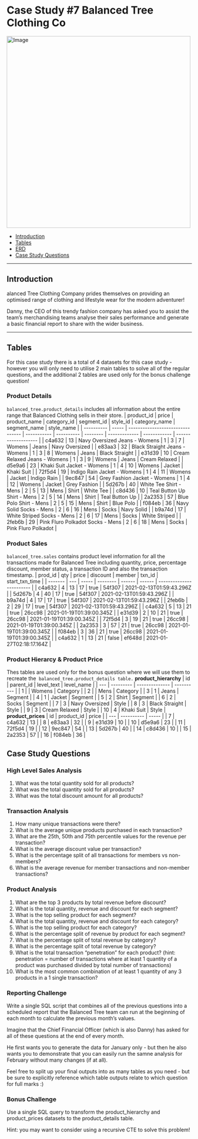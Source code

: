 # Case Study #7 Balanced Tree Clothing Co
<img src="https://8weeksqlchallenge.com/images/case-study-designs/7.png" alt="Image" width="500" height="520">

- [Introduction](#Introduction)
- [Tables](#tables)
- [ERD](#ERD)
- [Case Study Questions](#Case-Study-Questions)
***
## Introduction
alanced Tree Clothing Company prides themselves on providing an optimised range of clothing and lifestyle wear for the modern adventurer!

Danny, the CEO of this trendy fashion company has asked you to assist the team’s merchandising teams analyse their sales performance and generate a basic financial report to share with the wider business.
***
## Tables
For this case study there is a total of 4 datasets for this case study - however you will only need to utilise 2 main tables to solve all of the regular questions, and the additional 2 tables are used only for the bonus challenge question!
### Product Details
`balanced_tree.product_details` includes all information about the entire range that Balanced Clothing sells in their store.
| product_id | price | product_name                     | category_id | segment_id | style_id | category_name | segment_name | style_name          |
| ---------- | ----- | -------------------------------- | ----------- | ---------- | -------- | ------------- | ------------ | ------------------- |
| c4a632     | 13    | Navy Oversized Jeans - Womens    | 1           | 3          | 7        | Womens        | Jeans        | Navy Oversized      |
| e83aa3     | 32    | Black Straight Jeans - Womens    | 1           | 3          | 8        | Womens        | Jeans        | Black Straight      |
| e31d39     | 10    | Cream Relaxed Jeans - Womens     | 1           | 3          | 9        | Womens        | Jeans        | Cream Relaxed       |
| d5e9a6     | 23    | Khaki Suit Jacket - Womens       | 1           | 4          | 10       | Womens        | Jacket       | Khaki Suit          |
| 72f5d4     | 19    | Indigo Rain Jacket - Womens      | 1           | 4          | 11       | Womens        | Jacket       | Indigo Rain         |
| 9ec847     | 54    | Grey Fashion Jacket - Womens     | 1           | 4          | 12       | Womens        | Jacket       | Grey Fashion        |
| 5d267b     | 40    | White Tee Shirt - Mens           | 2           | 5          | 13       | Mens          | Shirt        | White Tee           |
| c8d436     | 10    | Teal Button Up Shirt - Mens      | 2           | 5          | 14       | Mens          | Shirt        | Teal Button Up      |
| 2a2353     | 57    | Blue Polo Shirt - Mens           | 2           | 5          | 15       | Mens          | Shirt        | Blue Polo           |
| f084eb     | 36    | Navy Solid Socks - Mens          | 2           | 6          | 16       | Mens          | Socks        | Navy Solid          |
| b9a74d     | 17    | White Striped Socks - Mens       | 2           | 6          | 17       | Mens          | Socks        | White Striped       |
| 2feb6b     | 29    | Pink Fluro Polkadot Socks - Mens | 2           | 6          | 18       | Mens          | Socks        | Pink Fluro Polkadot |
### Product Sales
`balanced_tree.sales` contains product level information for all the transactions made for Balanced Tree including quantity, price, percentage discount, member status, a transaction ID and also the transaction timestamp.
| prod_id | qty | price | discount | member | txn_id | start_txn_time           |
| ------- | --- | ----- | -------- | ------ | ------ | ------------------------ |
| c4a632  | 4   | 13    | 17       | true   | 54f307 | 2021-02-13T01:59:43.296Z |
| 5d267b  | 4   | 40    | 17       | true   | 54f307 | 2021-02-13T01:59:43.296Z |
| b9a74d  | 4   | 17    | 17       | true   | 54f307 | 2021-02-13T01:59:43.296Z |
| 2feb6b  | 2   | 29    | 17       | true   | 54f307 | 2021-02-13T01:59:43.296Z |
| c4a632  | 5   | 13    | 21       | true   | 26cc98 | 2021-01-19T01:39:00.345Z |
| e31d39  | 2   | 10    | 21       | true   | 26cc98 | 2021-01-19T01:39:00.345Z |
| 72f5d4  | 3   | 19    | 21       | true   | 26cc98 | 2021-01-19T01:39:00.345Z |
| 2a2353  | 3   | 57    | 21       | true   | 26cc98 | 2021-01-19T01:39:00.345Z |
| f084eb  | 3   | 36    | 21       | true   | 26cc98 | 2021-01-19T01:39:00.345Z |
| c4a632  | 1   | 13    | 21       | false  | ef648d | 2021-01-27T02:18:17.164Z |
### Product Hierarcy & Product Price
Thes tables are used only for the bonus question where we will use them to recreate the` balanced_tree.product_details table.`
**product_hierarchy**
| id  | parent_id | level_text     | level_name |
| --- | --------- | -------------- | ---------- |
| 1   |           | Womens         | Category   |
| 2   |           | Mens           | Category   |
| 3   | 1         | Jeans          | Segment    |
| 4   | 1         | Jacket         | Segment    |
| 5   | 2         | Shirt          | Segment    |
| 6   | 2         | Socks          | Segment    |
| 7   | 3         | Navy Oversized | Style      |
| 8   | 3         | Black Straight | Style      |
| 9   | 3         | Cream Relaxed  | Style      |
| 10  | 4         | Khaki Suit     | Style      |
**product_prices**
| id  | product_id | price |
| --- | ---------- | ----- |
| 7   | c4a632     | 13    |
| 8   | e83aa3     | 32    |
| 9   | e31d39     | 10    |
| 10  | d5e9a6     | 23    |
| 11  | 72f5d4     | 19    |
| 12  | 9ec847     | 54    |
| 13  | 5d267b     | 40    |
| 14  | c8d436     | 10    |
| 15  | 2a2353     | 57    |
| 16  | f084eb     | 36    |
## Case Study Questions
### High Level Sales Analysis
1. What was the total quantity sold for all products?
2. What was the total quantity sold for all products?
3. What was the total discount amount for all products?
### Transaction Analysis
1. How many unique transactions were there?
2. What is the average unique products purchased in each transaction?
3. What are the 25th, 50th and 75th percentile values for the revenue per transaction?
4. What is the average discount value per transaction?
5. What is the percentage split of all transactions for members vs non-members?
6. What is the average revenue for member transactions and non-member transactions?
### Product Analysis
1. What are the top 3 products by total revenue before discount?
2. What is the total quantity, revenue and discount for each segment?
3. What is the top selling product for each segment?
4. What is the total quantity, revenue and discount for each category?
5. What is the top selling product for each category?
6. What is the percentage split of revenue by product for each segment?
7. What is the percentage split of total revenue by category?
8. What is the percentage split of total revenue by category?
9. What is the total transaction “penetration” for each product? (hint: penetration = number of transactions where at least 1 quantity of a product was purchased divided by total number of transactions)
10. What is the most common combination of at least 1 quantity of any 3 products in a 1 single transaction?
### Reporting Challenge
Write a single SQL script that combines all of the previous questions into a scheduled report that the Balanced Tree team can run at the beginning of each month to calculate the previous month’s values.

Imagine that the Chief Financial Officer (which is also Danny) has asked for all of these questions at the end of every month.

He first wants you to generate the data for January only - but then he also wants you to demonstrate that you can easily run the samne analysis for February without many changes (if at all).

Feel free to split up your final outputs into as many tables as you need - but be sure to explicitly reference which table outputs relate to which question for full marks :)
### Bonus Challenge
Use a single SQL query to transform the product_hierarchy and product_prices datasets to the product_details table.

Hint: you may want to consider using a recursive CTE to solve this problem!